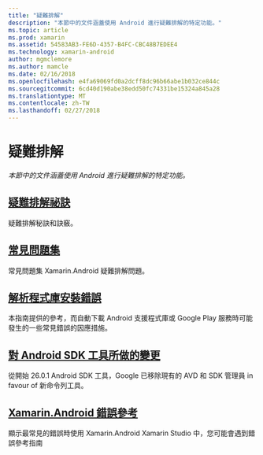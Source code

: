 ```yaml
---
title: "疑難排解"
description: "本節中的文件涵蓋使用 Android 進行疑難排解的特定功能。"
ms.topic: article
ms.prod: xamarin
ms.assetid: 54583AB3-FE6D-4357-B4FC-CBC48B7EDEE4
ms.technology: xamarin-android
author: mgmclemore
ms.author: mamcle
ms.date: 02/16/2018
ms.openlocfilehash: e4fa69069fd0a2dcff8dc96b66abe1b032ce844c
ms.sourcegitcommit: 6cd40d190abe38edd50fc74331be15324a845a28
ms.translationtype: MT
ms.contentlocale: zh-TW
ms.lasthandoff: 02/27/2018
---
```

# <a name="troubleshooting"></a>疑難排解

_本節中的文件涵蓋使用 Android 進行疑難排解的特定功能。_

<a name="Troubleshooting" />

## <a name="troubleshooting-tipsandroidtroubleshootingtroubleshootingmd"></a>[疑難排解祕訣](~/android/troubleshooting/troubleshooting.md)

疑難排解秘訣和訣竅。

<a name="faq" />

## <a name="frequently-asked-questionsquestionsindexmd"></a>[常見問題集](questions/index.md)

常見問題集 Xamarin.Android 疑難排解問題。

<a name="resolving_library_installation_errors" />

## <a name="resolving-library-installation-errorsandroidtroubleshootingresolving-library-installation-errorsmd"></a>[解析程式庫安裝錯誤](~/android/troubleshooting/resolving-library-installation-errors.md)

本指南提供的參考，而自動下載 Android 支援程式庫或 Google Play 服務時可能發生的一些常見錯誤的因應措施。

<a name="tooling_changes" />

## <a name="changes-to-the-android-sdk-toolingandroidtroubleshootingsdk-cli-tooling-changesmd"></a>[對 Android SDK 工具所做的變更](~/android/troubleshooting/sdk-cli-tooling-changes.md)

從開始 26.0.1 Android SDK 工具，Google 已移除現有的 AVD 和 SDK 管理員 in favour of 新命令列工具。

<a name="Xamarin_Android_Errors_Reference" />

## <a name="xamarinandroid-errors-referenceandroidtroubleshootingerrorsmd"></a>[Xamarin.Android 錯誤參考](~/android/troubleshooting/errors.md)

顯示最常見的錯誤時使用 Xamarin.Android Xamarin Studio 中，您可能會遇到錯誤參考指南

